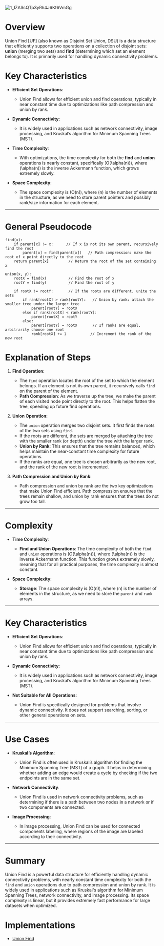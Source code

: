 ![1_IZAScQTp3yRh4J6Kt6VmGg](https://github.com/user-attachments/assets/a67ff70e-5759-4035-b4fb-53d1c9aa859d)

# Overview

Union Find [UF] (also known as Disjoint Set Union, DSU) is a data structure that efficiently supports two operations on a collection of disjoint sets: **union** (merging two sets) and **find** (determining which set an element belongs to). It is primarily used for handling dynamic connectivity problems.

# Key Characteristics

- **Efficient Set Operations**:
  - Union Find allows for efficient union and find operations, typically in near constant time due to optimizations like path compression and union by rank.

- **Dynamic Connectivity**:
  - It is widely used in applications such as network connectivity, image processing, and Kruskal’s algorithm for Minimum Spanning Trees (MST).

- **Time Complexity**:
  - With optimizations, the time complexity for both the **find** and **union** operations is nearly constant, specifically \(O(\alpha(n))\), where \(\alpha(n)\) is the inverse Ackermann function, which grows extremely slowly.

- **Space Complexity**:
  - The space complexity is \(O(n)\), where \(n\) is the number of elements in the structure, as we need to store parent pointers and possibly rank/size information for each element.

---

# General Pseudocode

```plaintext
find(x):
    if parent[x] != x:      // If x is not its own parent, recursively find the root
        parent[x] = find(parent[x])   // Path compression: make the root of x point directly to the root
    return parent[x]         // Return the root of the set containing x

union(x, y):
    rootX = find(x)          // Find the root of x
    rootY = find(y)          // Find the root of y
    
    if rootX != rootY:       // If the roots are different, unite the sets
        if rank[rootX] > rank[rootY]:   // Union by rank: attach the smaller tree under the larger tree
            parent[rootY] = rootX
        else if rank[rootX] < rank[rootY]:
            parent[rootX] = rootY
        else:
            parent[rootY] = rootX       // If ranks are equal, arbitrarily choose one root
            rank[rootX] += 1           // Increment the rank of the new root
```

# Explanation of Steps

1. **Find Operation**:
   - The `find` operation locates the root of the set to which the element belongs. If an element is not its own parent, it recursively calls `find` on the parent of the element.
   - **Path Compression**: As we traverse up the tree, we make the parent of each visited node point directly to the root. This helps flatten the tree, speeding up future find operations.

2. **Union Operation**:
   - The `union` operation merges two disjoint sets. It first finds the roots of the two sets using `find`.
   - If the roots are different, the sets are merged by attaching the tree with the smaller rank (or depth) under the tree with the larger rank.
   - **Union by Rank**: This ensures that the tree remains balanced, which helps maintain the near-constant time complexity for future operations.
   - If the ranks are equal, one tree is chosen arbitrarily as the new root, and the rank of the new root is incremented.

3. **Path Compression and Union by Rank**:
   - Path compression and union by rank are the two key optimizations that make Union Find efficient. Path compression ensures that the trees remain shallow, and union by rank ensures that the trees do not grow too tall.

---

# Complexity

- **Time Complexity**:
  - **Find and Union Operations**: The time complexity of both the `find` and `union` operations is \(O(\alpha(n))\), where \(\alpha(n)\) is the inverse Ackermann function. This function grows extremely slowly, meaning that for all practical purposes, the time complexity is almost constant.
  
- **Space Complexity**:
  - **Storage**: The space complexity is \(O(n)\), where \(n\) is the number of elements in the structure, as we need to store the `parent` and `rank` arrays.

---

# Key Characteristics

- **Efficient Set Operations**:
  - Union Find allows for efficient union and find operations, typically in near constant time due to optimizations like path compression and union by rank.

- **Dynamic Connectivity**:
  - It is widely used in applications such as network connectivity, image processing, and Kruskal’s algorithm for Minimum Spanning Trees (MST).

- **Not Suitable for All Operations**:
  - Union Find is specifically designed for problems that involve dynamic connectivity. It does not support searching, sorting, or other general operations on sets.

---

# Use Cases

- **Kruskal’s Algorithm**:
  - Union Find is often used in Kruskal’s algorithm for finding the Minimum Spanning Tree (MST) of a graph. It helps in determining whether adding an edge would create a cycle by checking if the two endpoints are in the same set.

- **Network Connectivity**:
  - Union Find is used in network connectivity problems, such as determining if there is a path between two nodes in a network or if two components are connected.

- **Image Processing**:
  - In image processing, Union Find can be used for connected components labeling, where regions of the image are labeled according to their connectivity.

---

# Summary

Union Find is a powerful data structure for efficiently handling dynamic connectivity problems, with nearly constant time complexity for both the `find` and `union` operations due to path compression and union by rank. It is widely used in applications such as Kruskal's algorithm for Minimum Spanning Trees, network connectivity, and image processing. Its space complexity is linear, but it provides extremely fast performance for large datasets when optimized.


# Implementations
* [Union Find](https://github.com/mc-0/DSA/tree/main/src/patterns/unionfind/casestudies/unionfind)
